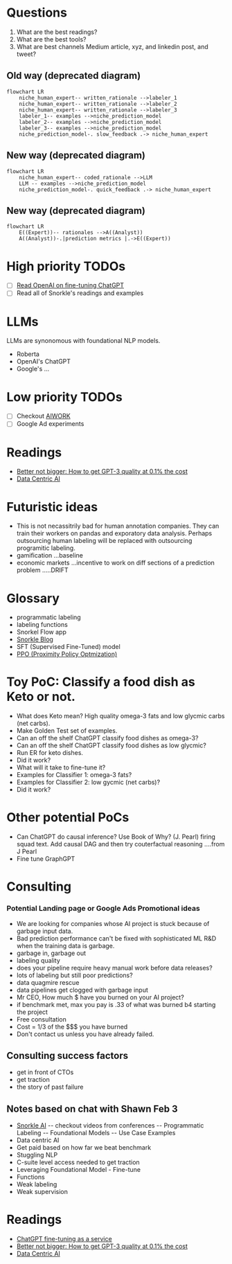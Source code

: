 # Questions

1. What are the best readings?
2. What are the best tools?
3. What are best channels Medium article, xyz, and linkedin post, and tweet?

## Old way (deprecated diagram) 

```mermaid
flowchart LR
    niche_human_expert-- written_rationale -->labeler_1
    niche_human_expert-- written_rationale -->labeler_2
    niche_human_expert-- written_rationale -->labeler_3
    labeler_1-- examples -->niche_prediction_model
    labeler_2-- examples -->niche_prediction_model
    labeler_3-- examples -->niche_prediction_model
    niche_prediction_model-. slow_feedback .-> niche_human_expert
```

## New way (deprecated diagram) 

```mermaid
flowchart LR
    niche_human_expert-- coded_rationale -->LLM
    LLM -- examples -->niche_prediction_model
    niche_prediction_model-. quick_feedback .-> niche_human_expert
```

## New way (deprecated diagram) 

```mermaid
flowchart LR
    E((Expert))-- rationales -->A((Analyst))
    A((Analyst))-.|prediction metrics |.->E((Expert))
```

# High priority TODOs

- [ ] [Read OpenAI on fine-tuning ChatGPT](https://platform.openai.com/docs/introduction)
- [ ] Read all of Snorkle's readings and examples 

# LLMs

LLMs are synonomous with foundational NLP models.

- Roberta
- OpenAI's ChatGPT
- Google's ...

# Low priority TODOs

- [ ] Checkout [AIWORK](https://aiwork.io/)
- [ ] Google Ad experiments

# Readings

- [Better not bigger: How to get GPT-3 quality at 0.1% the cost](https://snorkel.ai/better-not-bigger-how-to-get-gpt-3-quality-at-0-1-the-cost/)
- [Data Centric AI](https://github.com/HazyResearch/data-centric-ai)


# Futuristic ideas

- This is not necassitrily bad for human annotation companies. They can train their workers on pandas and exporatory data analysis. Perhaps outsourcing human labeling will be replaced with outsourcing programitic labeling.
- gamification ...baseline
- economic markets ...incentive to work on diff sections of a prediction problem  .....DRIFT



# Glossary

- programmatic labeling
- labeling functions
- Snorkel Flow app
- [Snorkle Blog](https://www.snorkel.org/blog/)
- SFT (Supervised Fine-Tuned) model
- [PPO (Proximity Policy Optmization)](https://openai.com/blog/openai-baselines-ppo/)

# Toy PoC: Classify a food dish as Keto or not.

- What does Keto mean? High quality omega-3 fats and low glycmic carbs (net carbs).
- Make Golden Test set of examples.
- Can an off the shelf ChatGPT classify food dishes as omega-3? 
- Can an off the shelf ChatGPT classify food dishes as low glycmic?
- Run ER for keto dishes.
- Did it work?
- What will it take to fine-tune it?
- Examples for Classifier 1: omega-3 fats?
- Examples for Classifier 2: low gycmic (net carbs)?
- Did it work?


# Other potential PoCs

- Can ChatGPT do causal inference? Use Book of Why? (J. Pearl) firing squad text. Add causal DAG and then try couterfactual reasoning ....from J Pearl
- Fine tune GraphGPT

# Consulting 

### Potential Landing page or Google Ads Promotional ideas 

- We are looking for companies whose AI project is stuck because of garbage input data.
- Bad prediction performance can't be fixed with sophisticated ML R&D when the training data is garbage.
- garbage in, garbage out
- labeling quality
- does your pipeline require heavy manual work before data releases?
- lots of labeling but still poor predictions?
- data quagmire rescue
- data pipelines get clogged with garbage input
- Mr CEO, How much $ have you burned on your AI project?
- if benchmark met, max you pay is .33 of what was burned b4 starting the project
- Free consultation
- Cost = 1/3 of the $$$ you have burned
- Don't contact us unless you have already failed.


## Consulting success factors

- get in front of CTOs
- get traction
- the story of past failure


## Notes based on chat with Shawn Feb 3

- [Snorkle AI](https://snorkel.ai/) -- checkout videos from conferences
-- Programmatic Labeling
-- Foundational Models
-- Use Case Examples
- Data centric AI
- Get paid based on how far we beat benchmark
- Stuggling NLP
- C-suite level access needed to get traction
- Leveraging Foundational Model - Fine-tune
- Functions
- Weak labeling
- Weak supervision


# Readings

- [ChatGPT fine-tuning as a service](https://community.openai.com/t/chatgpt-fine-tuning-as-a-service/33803)
- [Better not bigger: How to get GPT-3 quality at 0.1% the cost](https://snorkel.ai/better-not-bigger-how-to-get-gpt-3-quality-at-0-1-the-cost/)
- [Data Centric AI](https://github.com/HazyResearch/data-centric-ai)

